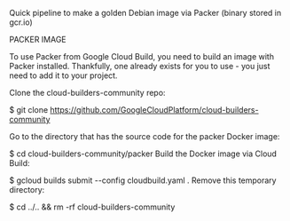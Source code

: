 Quick pipeline to make a golden Debian image via Packer (binary stored in gcr.io)

PACKER IMAGE

To use Packer from Google Cloud Build, you need to build an image with Packer installed. Thankfully, one already exists for you to use - you just need to add it to your project.

Clone the cloud-builders-community repo:

$ git clone https://github.com/GoogleCloudPlatform/cloud-builders-community

Go to the directory that has the source code for the packer Docker image:

$ cd cloud-builders-community/packer
Build the Docker image via Cloud Build:

$ gcloud builds submit --config cloudbuild.yaml .
Remove this temporary directory:

$ cd ../.. && rm -rf cloud-builders-community
